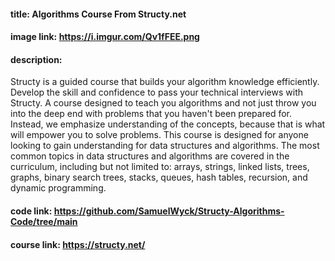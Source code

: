 #### title: Algorithms Course From Structy.net
#### image link: https://i.imgur.com/Qv1fFEE.png
#### description:
Structy is a guided course that builds your algorithm knowledge efficiently. Develop the skill and confidence to pass your technical interviews with Structy. A course designed to teach you algorithms and not just throw you into the deep end with problems that you haven't been prepared for. Instead, we emphasize understanding of the concepts, because that is what will empower you to solve problems. This course is designed for anyone looking to gain understanding for data structures and algorithms. The most common topics in data structures and algorithms are covered in the curriculum, including but not limited to: arrays, strings, linked lists, trees, graphs, binary search trees, stacks, queues, hash tables, recursion, and dynamic programming.
#### code link: https://github.com/SamuelWyck/Structy-Algorithms-Code/tree/main
#### course link: https://structy.net/
